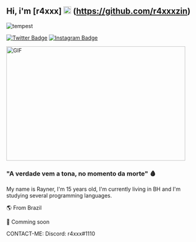 ## Hi, i'm [r4xxx] <img src="https://images.emojiterra.com/twitter/v13.0/128px/1f1e7-1f1f7.png" height="20px" width="20px"/> (https://github.com/r4xxxzin)

<p align="left"> <img src="https://komarev.com/ghpvc/?username=Tempest7x&label=Profile%20views&color=323232&style=flat-square" alt="tempest" /> </p>

[![Twitter Badge](https://img.shields.io/badge/-Twitter-00acee?style=flat-square&logo=Twitter&logoColor=white)](https://twitter.com/r4xxzin)
[![Instagram Badge](https://img.shields.io/badge/-Instagram-e4405f?style=flat-square&logo=Instagram&logoColor=white)](https://instagram.com/rayner7xz)


<img src="https://i.pinimg.com/originals/36/cc/70/36cc70325e9069671f2550a3db5073c0.gif" alt= "GIF" width="470" height="300">

### "A verdade vem a tona, no momento da morte" :drop_of_blood: 

My name is Rayner, I'm 15 years old, I'm currently living in BH and I'm studying several programming languages.

🌎 From Brazil

🧪 Comming soon


CONTACT-ME:
Discord: r4xxx#1110
